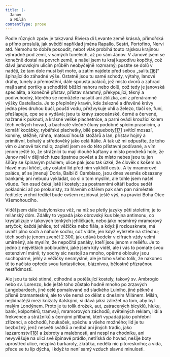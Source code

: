 ```yaml
---
title: |-
  Janov
  a Milán
contentType: prose
---
```


Podle různých zpráv je takzvaná Riviera di Levante země krásná, přímořská a přímo proslulá, jak svědčí například jména Rapallo, Sestri, Portofino, Nervi atd. Nemohu to dobře posoudit, neboť vlak probíhá touto rajskou krajinou výhradně pod zemí, v samých tunelech, až po sám Janov. V Janově jsem se konečně dostal na povrch země, a našel jsem tu kraj kupodivu kopčitý, což dává janovským ulicím průběh neobyčejně rozmarný; pustíte se dolů v naději, že tam dole musí být moře, a zatím najdete před sebou „salitu[\[16\]](./resources/undefined)“ šplhající do záhadné výše. Ostatně jsou tu samé schody, výtahy, lanové dráhy, tunely a přemostění, dále spousta paláců, jež místo dvorů a zahrad mají samé portiky a schodiště běžící nahoru nebo dolů, což tedy je janovská specialita, a konečně přístav, přístav náramný, překypující, těsný a podivuhodný, kterého se nemůžete nasytit ani zblízka, ani z přenáramné výšky Castellacia. Je to přeplněný kravín, kde železné a dřevěné krávy jedna přes druhou bučí, pouští vodu, přežvykuje uhlí a železo, tlačí se, funí, přešlapuje, cpe se a vydává; jsou tu krávy zaoceánské, černé a červené, nažrané k puknutí, a krásné veliké plachetnice, a parní ovádi kroužící kolem těch velkých hovad, a bachraté vlečné čluny podobné spícím prasnicím, a komáří kocábky, rybářské plachetky, bílé paqueboty[\[17\]](./resources/undefined) svítící mosazí, komíny, stěžně, ráhna, matoucí houští stožárů a lan, přístav hojný a primitivní, bohatý a středověký jako celá Itálie. A tak už mi odpusťte, že toho vím o Janově tak málo; zapletl jsem se do této přístavní podívané, a vím jenom ještě to, že strážníci tu mají dlouhé kaftany a místo pendreků hole, že Janov měl v dějinách tuze špatnou pověst a že místo nebes jsou tu jen šňůry se špinavým prádlem; ulice pak jsou tak úzké, že člověk s košem na hlavě musí křičet, aby ostatní lid před ním vyklidil cestu. A ty mramorové paláce, ať se jmenují Doria, Balbi či Cambiaso, jsou dnes vesměs obsazeny bankami; ani nebudu vykládat, co si o tom myslím, ale tohle jsem našel všude. Ten osud čeká jistě i kostely; za postranními oltáři budou sedět pokladníci až po prokuristy, za hlavním oltářem pak sám pan náměstek ředitele; vrchní ředitel bude ovšem rezidovat ještě výš, na pravici Boha Otce Všemohoucího.

Viděl jsem dále babylonskou věž, na níž se pletly jazyky pěti stoletím; je to milánský dóm. Zdálky to vypadá jako obrovský kus blejna antimonu, co krystalizuje v takových tenkých jehličkách, nebo jako nesmírný mramorový artyčok; každá jehlice, toť věžička nebo fiála, a když ji rozlousknete, má uvnitř plno soch a nahoře sochu, což vidíte, jen když vylezete na střechu; těch soch je jenom zvenčí 2 300, jak udává bedekr v cifrách vždy velmi umírněný, ale myslím, že nepočítá panáky, kteří jsou jenom v reliéfu. Je to jedno z největších pobloudění, jaké jsem kdy viděl, ale i vás to pomate svou extenzivní mánií; ty sochy sic nestojí za mnoho, opěrné oblouky jsou suchopárné, jehly a věžičky nesmyslné, ale je toho všeho tolik, že nakonec tě to načisto opřede svou fantastickou, bláznivou, bělostně přízračnou nestřídmostí.

Ale jsou tu také stinné, ctihodné a potěšující kostely, takový sv. Ambrogio nebo sv. Lorenzo, kde ještě toho zůstalo hodně mnoho po zrzavých Langobardech, jiné celé pomalované od sladkého Luiniho, jiné pěkně a přísně bramanteskní, ale to vše nemá co dělat s dnešním Milánem. Milán, nejlidnatější mezi knížaty italskými, si dává jaksi záležet na tom, aby byl malým Londýnem. Proto je tu tolik drožek, aut, zatracených bicyklů, hluku, bank, kolportérů, tramvají, mramorových záchodů, světelných reklam, lidí a frekvence a strážníků s černými přílbami, kteří vypadají jako pohřební zřízenci, a obchodů, houkaček, spěchu a všeho možného; lid je tu bezbožný, jenž nesvětí svátků a nedbá ani jiných tradic, jako lazzaronství[\[18\]](./resources/undefined) a žebroty a malebnosti, ani nespí na chodníku, ani nevyvěšuje na ulici své špinavé prádlo, netříská do hovad, nešije boty uprostřed ulice, nezpívá barkaroly, zkrátka, nedělá nic pitoreskního; a vida, přece se tu líp dýchá, i když to není samý vzduch slavné minulosti.
